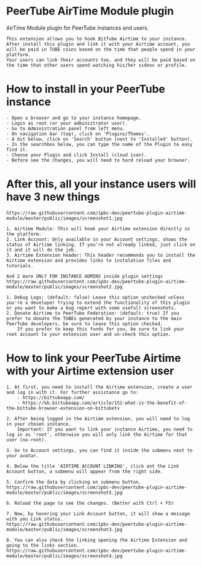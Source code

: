 # PeerTube AirTime Module plugin

AirTime Module plugin for PeerTube instances and users.

    This extension allows you to hook BitTube Airtime to your instance. 
    After install this plugin and link it with your Airtime account, you will be paid in TUBE coins based on the time that people spend in your platform. 
    Your users can link their accounts too, and they will be paid based on the time that other users spend watching his/her videos or profile.

# How to install in your PeerTube instance

    - Open a browser and go to your instance homepage. 
    - Login as root (or your administrator user).
    - Go to Administration panel from left menu.
    - On navigation bar (top), click on 'Plugins/Themes'.
    - A bit below, click on 'Search' button (next to 'Installed' button).
    - In the searchbox below, you can type the name of the Plugin to easy find it.
    - Choose your Plugin and click Install (cloud icon).
    - Before see the changes, you will need to hard reload your browser.

# After this, all your instance users will have 3 new things
    https://raw.githubusercontent.com/ipbc-dev/peertube-plugin-airtime-module/master/public/images/screenshot1.jpg

    1. Airtime Module: This will hook your Airtime extension directly in the platform.
    2. Link Account: Only available in your Account settings, shows the status of Airtime linking. If you're not already linked, just click on it and it will do the job.
    3. Airtime Extension header: This header recommends you to install the Airtime extension and provides links to instalation files and tutorials.

    And 2 more ONLY FOR INSTANCE ADMINS inside plugin settings
    https://raw.githubusercontent.com/ipbc-dev/peertube-plugin-airtime-module/master/public/images/screenshot2.jpg

    1. Debug Logs: (default: false) Leave this option unchecked unless you're a developer trying to extend the functionality of this plugin or you want to make a bug report with some usefull screenshots.
    2. Donate Airtime to PeerTube Federation: (default: true) If you prefer to donate the TUBEs generated by your instance to the main PeerTube developers, be sure to leave this option checked.
        If you prefer to keep this funds for you, be sure to link your root account to your extension user and un-check this option.

# How to link your PeerTube Airtime with your Airtime extension user
    1. At first, you need to install the Airtime extension, create a user and log in with it. For further assistance go to: 
        - https://bittubeapp.com/
        - https://kb.bittubeapp.com/article/152-what-is-the-benefit-of-the-bittube-browser-extension-on-bittubetv
    
    2. After being logged in the Airtime extension, you will need to log in your chosen instance. 
        Important: If you want to link your instance Airtime, you need to log in as 'root', otherwise you will only link the Airtime for that user (no-root).

    3. Go to Account settings, you can find it inside the submenu next to your avatar.

    4. Below the title 'AIRTIME ACCOUNT LINKING', click ont the Link Account button, a submenu will appear from the right side.

    5. Confirm the data by clicking on submenu button.
    https://raw.githubusercontent.com/ipbc-dev/peertube-plugin-airtime-module/master/public/images/screenshot5.jpg

    6. Reload the page to see the changes. (Better with Ctrl + F5)

    7. Now, by hovering your Link Account button, it will show a message with you Link status.
    https://raw.githubusercontent.com/ipbc-dev/peertube-plugin-airtime-module/master/public/images/screenshot3.jpg

    8. You can also check the linking opening the Airtime Extension and going to the links section.
    https://raw.githubusercontent.com/ipbc-dev/peertube-plugin-airtime-module/master/public/images/screenshot4.jpg



